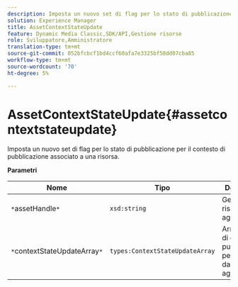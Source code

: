 ```yaml
---
description: Imposta un nuovo set di flag per lo stato di pubblicazione per il contesto di pubblicazione associato a una risorsa.
solution: Experience Manager
title: AssetContextStateUpdate
feature: Dynamic Media Classic,SDK/API,Gestione risorse
role: Sviluppatore,Amministratore
translation-type: tm+mt
source-git-commit: 052bfcbcf1bd4ccf60afa7e3325bf58dd07cba85
workflow-type: tm+mt
source-wordcount: '70'
ht-degree: 5%

---
```



# AssetContextStateUpdate{#assetcontextstateupdate}

Imposta un nuovo set di flag per lo stato di pubblicazione per il contesto di pubblicazione associato a una risorsa.

**Parametri**

| Nome | Tipo | Descrizione |
|---|---|---|
| `*`assetHandle`*` | `xsd:string` | Gestisci la risorsa da aggiornare. |
| `*`contextStateUpdateArray`*` | `types:ContextStateUpdateArray` | Array di stati di contatto di pubblicazione per la risorsa da aggiornare. |

